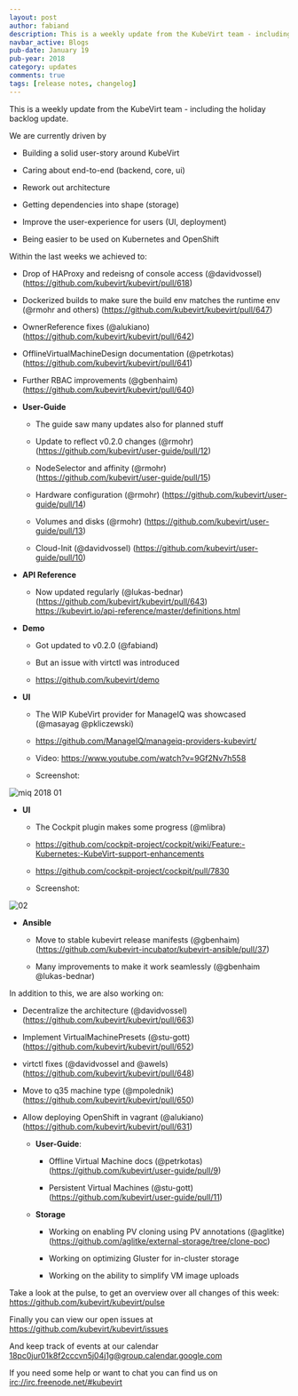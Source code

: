 ```yaml
---
layout: post
author: fabiand
description: This is a weekly update from the KubeVirt team - including the holiday backlog update.
navbar_active: Blogs
pub-date: January 19
pub-year: 2018
category: updates
comments: true
tags: [release notes, changelog]
---
```


This is a weekly update from the KubeVirt team - including the holiday
backlog update.

We are currently driven by

- Building a solid user-story around KubeVirt

- Caring about end-to-end (backend, core, ui)

- Rework out architecture

- Getting dependencies into shape (storage)

- Improve the user-experience for users (UI, deployment)

- Being easier to be used on Kubernetes and OpenShift

<!-- more -->

Within the last weeks we achieved to:

- Drop of HAProxy and redeisng of console access (@davidvossel)
  (<https://github.com/kubevirt/kubevirt/pull/618>)

- Dockerized builds to make sure the build env matches the runtime env
  (@rmohr and others)
  (<https://github.com/kubevirt/kubevirt/pull/647>)

- OwnerReference fixes (@alukiano)
  (<https://github.com/kubevirt/kubevirt/pull/642>)

- OfflineVirtualMachineDesign documentation (@petrkotas)
  (<https://github.com/kubevirt/kubevirt/pull/641>)

- Further RBAC improvements (@gbenhaim)
  (<https://github.com/kubevirt/kubevirt/pull/640>)

- **User-Guide**

  - The guide saw many updates also for planned stuff

  - Update to reflect v0.2.0 changes (@rmohr)
    (<https://github.com/kubevirt/user-guide/pull/12>)

  - NodeSelector and affinity (@rmohr)
    (<https://github.com/kubevirt/user-guide/pull/15>)

  - Hardware configuration (@rmohr)
    (<https://github.com/kubevirt/user-guide/pull/14>)

  - Volumes and disks (@rmohr)
    (<https://github.com/kubevirt/user-guide/pull/13>)

  - Cloud-Init (@davidvossel)
    (<https://github.com/kubevirt/user-guide/pull/10>)

- **API Reference**

  - Now updated regularly (@lukas-bednar)
    (<https://github.com/kubevirt/kubevirt/pull/643>)
    <https://kubevirt.io/api-reference/master/definitions.html>

- **Demo**

  - Got updated to v0.2.0 (@fabiand)

  - But an issue with virtctl was introduced

  - <https://github.com/kubevirt/demo>

- **UI**

  - The WIP KubeVirt provider for ManageIQ was showcased
    (@masayag @pkliczewski)

  - <https://github.com/ManageIQ/manageiq-providers-kubevirt/>

  - Video: <https://www.youtube.com/watch?v=9Gf2Nv7h558>

  - Screenshot:

![miq 2018
01](https://gist.githubusercontent.com/fabiand/417615d509badb8bff7d6f6a0d736df6/raw/e63ef729acd78c92940699004b2bdb54cf9874e1/miq-2018-01.png)

- **UI**

  - The Cockpit plugin makes some progress (@mlibra)

  - <https://github.com/cockpit-project/cockpit/wiki/Feature:-Kubernetes:-KubeVirt-support-enhancements>

  - <https://github.com/cockpit-project/cockpit/pull/7830>

  - Screenshot:

![02](https://gist.githubusercontent.com/fabiand/417615d509badb8bff7d6f6a0d736df6/raw/16796e942793fbab48398c78c600ea7eabd7413a/02.png)

- **Ansible**

  - Move to stable kubevirt release manifests (@gbenhaim)
    (<https://github.com/kubevirt-incubator/kubevirt-ansible/pull/37>)

  - Many improvements to make it work seamlessly
    (@gbenhaim @lukas-bednar)

In addition to this, we are also working on:

- Decentralize the architecture (@davidvossel)
  (<https://github.com/kubevirt/kubevirt/pull/663>)

- Implement VirtualMachinePresets (@stu-gott)
  (<https://github.com/kubevirt/kubevirt/pull/652>)

- virtctl fixes (@davidvossel and @awels)
  (<https://github.com/kubevirt/kubevirt/pull/648>)

- Move to q35 machine type (@mpolednik)
  (<https://github.com/kubevirt/kubevirt/pull/650>)

- Allow deploying OpenShift in vagrant (@alukiano)
  (<https://github.com/kubevirt/kubevirt/pull/631>)

  - **User-Guide**:

    - Offline Virtual Machine docs (@petrkotas)
      (<https://github.com/kubevirt/user-guide/pull/9>)

    - Persistent Virtual Machines (@stu-gott)
      (<https://github.com/kubevirt/user-guide/pull/11>)

  - **Storage**

    - Working on enabling PV cloning using PV
      annotations (@aglitke)
      (<https://github.com/aglitke/external-storage/tree/clone-poc>)

    - Working on optimizing Gluster for in-cluster storage

    - Working on the ability to simplify VM image uploads

Take a look at the pulse, to get an overview over all changes of this
week: <https://github.com/kubevirt/kubevirt/pulse>

Finally you can view our open issues at
<https://github.com/kubevirt/kubevirt/issues>

And keep track of events at our calendar
[18pc0jur01k8f2cccvn5j04j1g@group.calendar.google.com](https://calendar.google.com/calendar/embed?src=18pc0jur01k8f2cccvn5j04j1g@group.calendar.google.com)

If you need some help or want to chat you can find us on
<irc://irc.freenode.net/#kubevirt>
